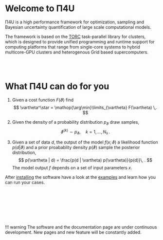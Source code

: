 # Welcome to Π4U

Π4U is a high performance framework for optimization, sampling and Bayesian uncertainty quantification of large scale computational models.

The framework is based on the [TORC](references.md#anchor_torc) task-parallel library for clusters, which is designed to provide unified programming and runtime support for computing platforms that range from single-core systems to hybrid multicore-GPU clusters and heterogenous Grid based supercomputers.




<br><br>


# What Π4U can do for you

1. Given a cost function $F(\vartheta)$ find
	$$
	\vartheta^\star = \mathop{\arg\min}\limits_{\vartheta} F(\vartheta) \,.
	$$

2. Given the density of a probability distribution $p_{\vartheta}$ draw samples,
	$$
		\vartheta^{(k)} \sim p_\vartheta, \quad k=1,\ldots,N_s \, .
	$$

3. Given a set of data $d$, the output of the model $f(x;\vartheta)$ a likelihood function $p(d|\vartheta)$ and a prior proabablity density $p(\vartheta)$ sample the posterior distribution,
	$$
	p(\vartheta | d) = \frac{p(d | \vartheta) p(\vartheta)}{p(d)}\, .
	$$
The model output $f$ depends on a set of input parameters $x$.

After [installing](installation.md) the software have a look at the [examples]() and learn how you can run your cases.







<br><br><br><br><br><br>

!!! warning
    The software and the documentation page are under continuous development. New pages and new feature will be constantly added.

<!--
# Additional documentation
* Tutorial: [pdf](http://www.cse-lab.ethz.ch/images/software/Pi4Ututorial.pdf)
* Poster about Pi4U: [pdf](http://www.cse-lab.ethz.ch/images/stories/articles/Pi4U-Poster.pdf)
* Presentation at the Europar 2015 conference: [pdf](http://www.cse-lab.ethz.ch/images/stories/Publications/2015/Pi4U.Europar2015.key.pdf)
-->

